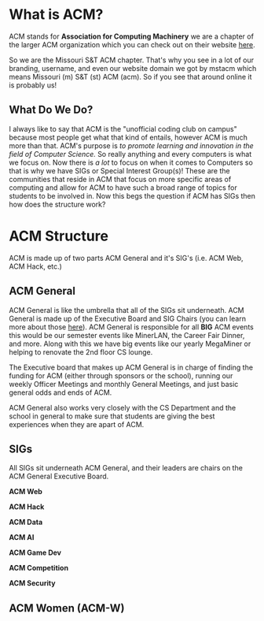 # What is ACM?

ACM stands for **Association for Computing Machinery** we are a chapter of the larger ACM organization which you can check out on their website [here](https://www.acm.org/).

So we are the Missouri S&T ACM chapter. That's why you see in a lot of our branding, username, and even our website domain we got by mstacm which means Missouri (m) S&T (st) ACM (acm). So if you see that around online it is probably us! 

## What Do We Do?

I always like to say that ACM is the "unofficial coding club on campus" because most people get what that kind of entails, however ACM is much more than that. ACM's purpose is _to promote learning and innovation in the field of Computer Science._ So really anything and every computers is what we focus on. Now there is _a lot_ to focus on when it comes to Computers so that is why we have SIGs or Special Interest Group(s)! These are the communities that reside in ACM that focus on more specific areas of computing and allow for ACM to have such a broad range of topics for students to be involved in. Now this begs the question if ACM has SIGs then how does the structure work? 

# ACM Structure 

ACM is made up of two parts ACM General and it's SIG's (i.e. ACM Web, ACM Hack, etc.)

## ACM General 

ACM General is like the umbrella that all of the SIGs sit underneath. ACM General is made up of the Executive Board and SIG Chairs (you can learn more about those [here]('Leadership/GettingStarted.md')). ACM General is responsible for all **BIG** ACM events this would be our semester events like MinerLAN, the Career Fair Dinner, and more. Along with this we have big events like our yearly MegaMiner or helping to renovate the 2nd floor CS lounge. 

The Executive board that makes up ACM General is in charge of finding the funding for ACM (either through sponsors or the school), running our weekly Officer Meetings and monthly General Meetings, and just basic general odds and ends of ACM. 

ACM General also works very closely with the CS Department and the school in general to make sure that students are giving the best experiences when they are apart of ACM. 

## SIGs

All SIGs sit underneath ACM General, and their leaders are chairs on the ACM General Executive Board. 

**ACM Web** 

**ACM Hack**

**ACM Data**

**ACM AI**

**ACM Game Dev**

**ACM Competition**

**ACM Security**

## ACM Women (ACM-W)